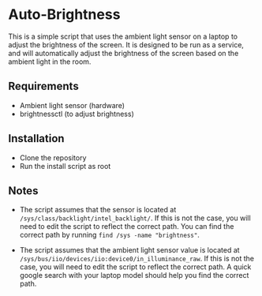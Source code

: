 # Auto-Brightness

This is a simple script that uses the ambient light sensor on a laptop to adjust the brightness of the screen. It is designed to be run as a service, and will automatically adjust the brightness of the screen based on the ambient light in the room.

## Requirements

- Ambient light sensor (hardware)
- brightnessctl (to adjust brightness)

## Installation

- Clone the repository
- Run the install script as root

## Notes

- The script assumes that the sensor is located at `/sys/class/backlight/intel_backlight/`. If this is not the case, you will need to edit the script to reflect the correct path. You can find the correct path by running `find /sys -name "brightness"`.

- The script assumes that the ambient light sensor value is located at `/sys/bus/iio/devices/iio:device0/in_illuminance_raw`. If this is not the case, you will need to edit the script to reflect the correct path. A quick google search with your laptop model should help you find the correct path.